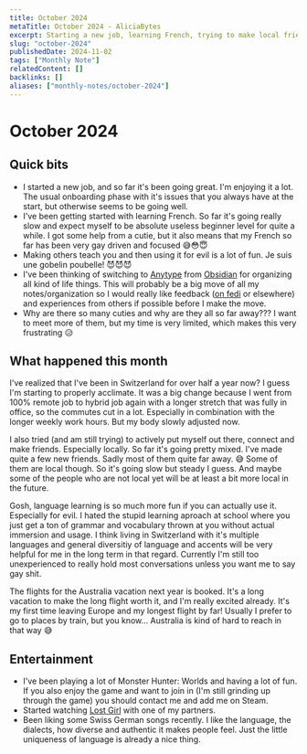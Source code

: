 ```yaml
---
title: October 2024
metaTitle: October 2024 - AliciaBytes
excerpt: Starting a new job, learning French, trying to make local friends and thinking about moving all my notes/life organizing around once again.
slug: "october-2024"
publishedDate: 2024-11-02
tags: ["Monthly Note"]
relatedContent: []
backlinks: []
aliases: ["monthly-notes/october-2024"]
---
```


# October 2024

## Quick bits

- I started a new job, and so far it's been going great. I'm enjoying it a lot. The usual onboarding phase with it's issues that you always have at the start, but otherwise seems to be going well.
- I've been getting started with learning French. So far it's going really slow and expect myself to be absolute useless beginner level for quite a while. I got some help from a cutie, but it also means that my French so far has been very gay driven and focused 😅😳😇
- Making others teach you and then using it for evil is a lot of fun. Je suis une gobelin poubelle! 😈😈😈
- I've been thinking of switching to [Anytype](https://anytype.io) from [Obsidian](https://obsidian.md) for organizing all kind of life things. This will probably be a big move of all my notes/organization so I would really like feedback ([on fedi](https://tech.lgbt/@AliciaBytes/113411966649242495) or elsewhere) and experiences from others if possible before I make the move.
- Why are there so many cuties and why are they all so far away??? I want to meet more of them, but my time is very limited, which makes this very frustrating 😥

## What happened this month

I've realized that I've been in Switzerland for over half a year now? I guess I'm starting to properly acclimate. It was a big change because I went from 100% remote job to hybrid job again with a longer stretch that was fully in office, so the commutes cut in a lot. Especially in combination with the longer weekly work hours. But my body slowly adjusted now.

I also tried (and am still trying) to actively put myself out there, connect and make friends. Especially locally. So far it's going pretty mixed. I've made quite a few new friends. Sadly most of them quite far away. 😅 Some of them are local though. So it's going slow but steady I guess. And maybe some of the people who are not local yet will be at least a bit more local in the future.

Gosh, language learning is so much more fun if you can actually use it. Especially for evil. I hated the stupid learning aproach at school where you just get a ton of grammar and vocabulary thrown at you without actual immersion and usage. I think living in Switzerland with it's multiple languages and general diversitiy of language and accents will be very helpful for me in the long term in that regard. Currently I'm still too unexperienced to really hold most conversations unless you want me to say gay shit.

The flights for the Australia vacation next year is booked. It's a long vacation to make the long flight worth it, and I'm really excited already. It's my first time leaving Europe and my longest flight by far! Usually I prefer to go to places by train, but you know... Australia is kind of hard to reach in that way 😅

## Entertainment

- I've been playing a lot of Monster Hunter: Worlds and having a lot of fun. If you also enjoy the game and want to join in (I'm still grinding up through the game) you should contact me and add me on Steam.
- Started watching [Lost Girl](https://www.imdb.com/title/tt1429449/) with one of my partners.
- Been liking some Swiss German songs recently. I like the language, the dialects, how diverse and authentic it makes people feel. Just the little uniqueness of language is already a nice thing.
